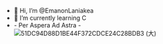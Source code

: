 - 👋 Hi, I’m @EmanonLaniakea
- 🌱 I’m currently learning C
- \- Per Aspera Ad Astra -
![51DC94D88D1BE44F372CDCE24C28BDB3 (大)](https://user-images.githubusercontent.com/114653972/207051414-0e0cc03d-58da-4a16-aa70-d64d42865d46.png)

<!---
EmanonLaniakea/EmanonLaniakea is a ✨ special ✨ repository because its `README.md` (this file) appears on your GitHub profile.
You can click the Preview link to take a look at your changes.
--->
